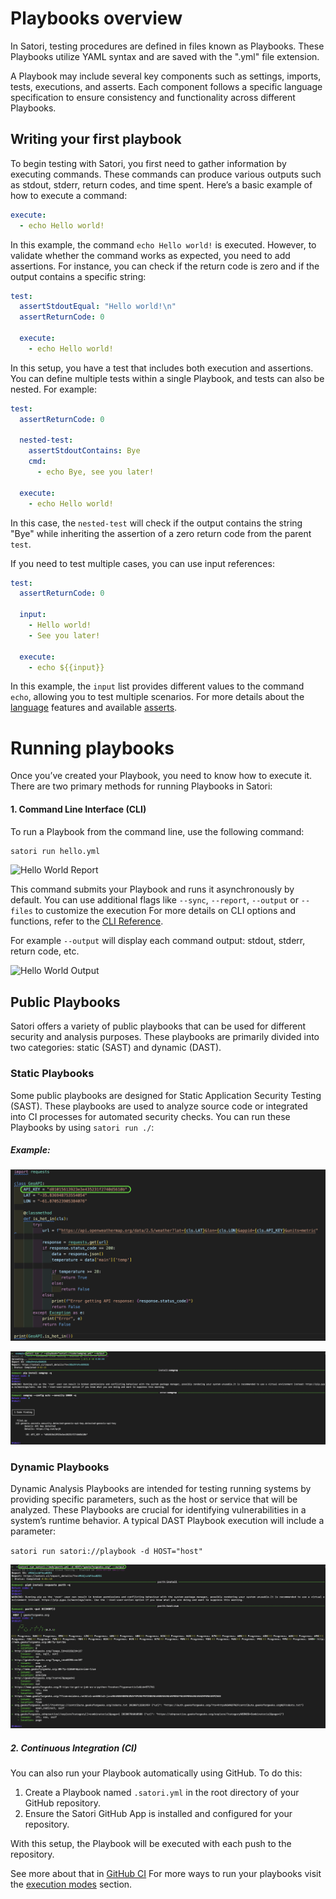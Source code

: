 # Playbooks overview

In Satori, testing procedures are defined in files known as Playbooks. These Playbooks utilize YAML syntax and are saved with the ".yml" file extension.

A Playbook may include several key components such as settings, imports, tests, executions, and asserts. Each component follows a specific language specification to ensure consistency and functionality across different Playbooks.

## Writing your first playbook

To begin testing with Satori, you first need to gather information by executing commands. These commands can produce various outputs such as stdout, stderr, return codes, and time spent.
Here’s a basic example of how to execute a command:

```yml
execute:
  - echo Hello world!
```

In this example, the command `echo Hello world!` is executed. However, to validate whether the command works as expected, you need to add assertions. For instance, you can check if the return code is zero and if the output contains a specific string:

```yml
test:
  assertStdoutEqual: "Hello world!\n"
  assertReturnCode: 0

  execute:
    - echo Hello world!
```

In this setup, you have a test that includes both execution and assertions. You can define multiple tests within a single Playbook, and tests can also be nested. For example:

```yml
test:
  assertReturnCode: 0

  nested-test:
    assertStdoutContains: Bye
    cmd:
      - echo Bye, see you later!

  execute:
    - echo Hello world!
```

In this case, the `nested-test` will check if the output contains the string "Bye" while inheriting the assertion of a zero return code from the parent `test`.

If you need to test multiple cases, you can use input references:

```yml
test:
  assertReturnCode: 0

  input:
    - Hello world!
    - See you later!

  execute:
    - echo ${{input}}
```
In this example, the `input` list provides different values to the command `echo`, allowing you to test multiple scenarios.
For more details about the [language](../playbooks/language.md) features and available [asserts](../playbooks/asserts.md).

# Running playbooks

Once you’ve created your Playbook, you need to know how to execute it. There are two primary methods for running Playbooks in Satori:

#### 1. Command Line Interface (CLI)
To run a Playbook from the command line, use the following command:

```bash
satori run hello.yml
```

![Hello World Report](img/playbooks_1.png)

This command submits your Playbook and runs it asynchronously by default. You can use additional flags like `--sync`, `--report`, `--output` or `--files` to customize the execution
For more details on CLI options and functions, refer to the [CLI Reference](../modes/run.md).

For example `--output` will display each command output: stdout, stderr, return code, etc.

![Hello World Output](img/playbooks_2.png)

## Public Playbooks
Satori offers a variety of public playbooks that can be used for different security and analysis purposes. These playbooks are primarily divided into two categories: static (SAST) and dynamic (DAST).

### Static Playbooks
Some public playbooks are designed for Static Application Security Testing (SAST). These playbooks are used to analyze source code or integrated into CI processes for automated security checks. You can run these Playbooks by using `satori run ./`:

##### Example:
![Code example](img/code_example.png)

![SAST Output](img/sast.png)

### Dynamic Playbooks
Dynamic Analysis Playbooks are intended for testing running systems by providing specific parameters, such as the host or service that will be analyzed. These Playbooks are crucial for identifying vulnerabilities in a system’s runtime behavior. A typical DAST Playbook execution will include a parameter:

`satori run satori://playbook -d HOST="host"`


![Dast Output](img/dast_output.png)

##### 2. Continuous Integration (CI)

You can also run your Playbook automatically using GitHub. To do this:
1. Create a Playbook named `.satori.yml` in the root directory of your GitHub repository.
2. Ensure the Satori GitHub App is installed and configured for your repository.
   
With this setup, the Playbook will be executed with each push to the repository.

See more about that in [GitHub CI](../modes/ci/github.md)
For more ways to run your playbooks visit the [execution modes](../modes/modes.md) section.
